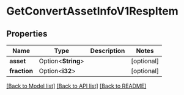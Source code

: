 # GetConvertAssetInfoV1RespItem

## Properties

Name | Type | Description | Notes
------------ | ------------- | ------------- | -------------
**asset** | Option<**String**> |  | [optional]
**fraction** | Option<**i32**> |  | [optional]

[[Back to Model list]](../README.md#documentation-for-models) [[Back to API list]](../README.md#documentation-for-api-endpoints) [[Back to README]](../README.md)



